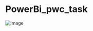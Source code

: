 # PowerBi_pwc_task

![image](https://user-images.githubusercontent.com/73512374/190850295-e5f76e76-a16e-4b4e-88af-6fafb72e4e0d.png)


